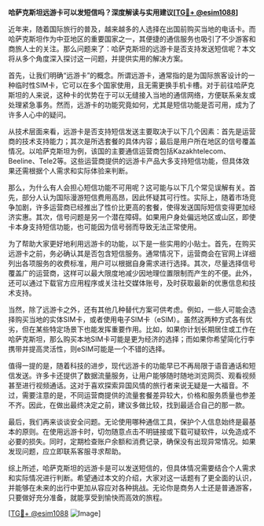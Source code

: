 **哈萨克斯坦远游卡可以发短信吗？深度解读与实用建议[[TG💪+ @esim1088](https://t.me/s/esim1088)]**

近年来，随着国际旅行的普及，越来越多的人选择在出国前购买当地的电话卡。而哈萨克斯坦作为中亚地区的重要国家之一，其便捷的通信服务也吸引了不少游客和商旅人士的关注。那么问题来了：哈萨克斯坦的远游卡是否支持发送短信呢？本文将从多个角度深入探讨这一问题，并提供实用的解决方案。

首先，让我们明确“远游卡”的概念。所谓远游卡，通常指的是为国际旅客设计的一种临时性SIM卡，它可以在多个国家使用，且无需更换手机卡槽。对于前往哈萨克斯坦的人来说，这种卡的优势在于可以无缝接入当地的通信网络，方便联系亲友或处理紧急事务。然而，远游卡的功能究竟如何，尤其是短信功能是否可用，成为了许多人心中的疑问。

从技术层面来看，远游卡是否支持短信发送主要取决于以下几个因素：首先是运营商的技术支持能力；其次是所选套餐的具体内容；最后是用户所在地区的信号覆盖情况。以哈萨克斯坦为例，该国的主要通信运营商包括Kazakhtelecom、Beeline、Tele2等。这些运营商提供的远游卡产品大多支持短信功能，但具体效果还需根据个人需求和实际体验来判断。

那么，为什么有人会担心短信功能不可用呢？这可能与以下几个常见误解有关。首先，部分人认为国际漫游短信费用高昂，因此怀疑其可行性。实际上，随着市场竞争加剧，许多运营商已经推出了性价比更高的套餐，使得发送国际短信变得更加经济实惠。其次，信号问题是另一个潜在障碍。如果用户身处偏远地区或山区，即使卡本身支持短信功能，也可能因为信号弱而导致无法正常使用。

为了帮助大家更好地利用远游卡的功能，以下是一些实用的小贴士。首先，在购买远游卡之前，务必确认其是否包含短信服务。通常情况下，运营商会在官网上详细列出各项服务的收费标准，用户可以根据自身需求进行选择。其次，尽量选择信号覆盖广的运营商，这样可以最大限度地减少因地理位置限制而产生的不便。此外，还可以通过下载官方应用程序或关注社交媒体账号，及时获取最新的优惠信息和技术支持。

当然，除了远游卡之外，还有其他几种替代方案可供考虑。例如，一些人可能会选择购买当地的实体SIM卡，或者使用电子SIM卡（eSIM）。虽然这两种方式各有优劣，但在某些特定场景下也能发挥重要作用。比如，如果你计划长期居住或工作在哈萨克斯坦，那么购买本地SIM卡可能是更为经济的选择；而如果你希望简化行李携带并提高灵活性，则eSIM可能是一个不错的选择。

值得一提的是，随着科技的进步，现代远游卡的功能早已不再局限于语音通话和短信发送。许多卡还提供了数据流量服务，让用户能够随时随地浏览网页、观看视频甚至进行视频通话。这对于喜欢探索异国风情的旅行者来说无疑是一大福音。不过，需要注意的是，不同运营商提供的流量套餐差异较大，价格和服务质量也参差不齐。因此，在做出最终决定之前，建议多做比较，找到最适合自己的那一款。

最后，我们再来谈谈安全问题。无论使用哪种通信工具，保护个人信息始终是最基本的原则。在使用远游卡时，切勿随意点击不明链接或下载可疑软件，以免造成不必要的损失。同时，定期检查账户余额和消费记录，确保没有出现异常情况。如果发现问题，应立即联系客服寻求帮助。

综上所述，哈萨克斯坦的远游卡是可以发送短信的，但具体情况需要结合个人需求和实际情况进行判断。希望通过本文的介绍，大家对这一话题有了更全面的认识，并能够在未来的出行中更加从容应对各种挑战。无论你是商务人士还是普通游客，只要做好充分准备，就能享受到愉快而高效的旅程。

[[TG💪+ @esim1088](https://t.me/s/esim1088) ![Image](https://i.postimg.cc/4NQfJmqS/Snipaste-2025-05-13-00-14-12.png)]
